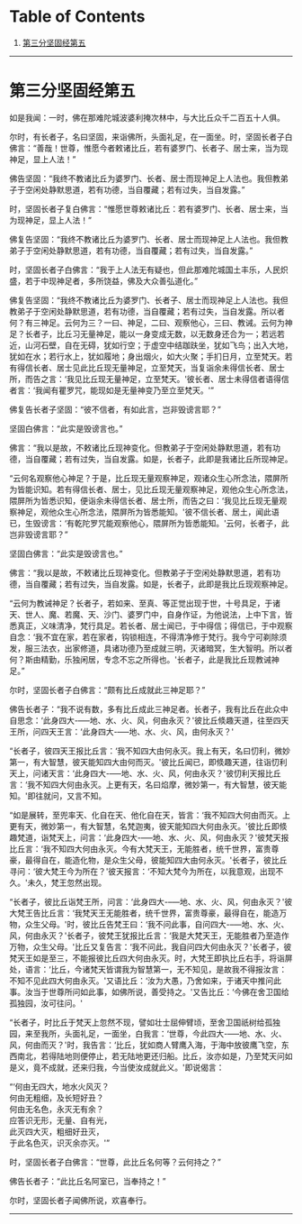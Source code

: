 
# Table of Contents

1.  [第三分坚固经第五](#orgba1a0a9)

---


<a id="orgba1a0a9"></a>

# 第三分坚固经第五

如是我闻：一时，佛在那难陀城波婆利掩次林中，与大比丘众千二百五十人俱。

尔时，有长者子，名曰坚固，来诣佛所，头面礼足，在一面坐。时，坚固长者子白佛言：“善哉！世尊，惟愿今者敕诸比丘，若有婆罗门、长者子、居士来，当为现神足，显上人法！”

佛告坚固：“我终不教诸比丘为婆罗门、长者、居士而现神足上人法也。我但教弟子于空闲处静默思道，若有功德，当自覆藏；若有过失，当自发露。”

时，坚固长者子复白佛言：“惟愿世尊敕诸比丘：若有婆罗门、长者、居士来，当为现神足，显上人法！”

佛复告坚固：“我终不教诸比丘为婆罗门、长者、居士而现神足上人法也。我但教弟子于空闲处静默思道，若有功德，当自覆藏；若有过失，当自发露。”

时，坚固长者子白佛言：“我于上人法无有疑也，但此那难陀城国土丰乐，人民炽盛，若于中现神足者，多所饶益，佛及大众善弘道化。”

佛复告坚固：“我终不教诸比丘为婆罗门、长者子、居士而现神足上人法也。我但教弟子于空闲处静默思道，若有功德，当自覆藏；若有过失，当自发露。所以者何？有三神足。云何为三？一曰、神足，二曰、观察他心，三曰、教诫。云何为神足？长者子，比丘习无量神足，能以一身变成无数，以无数身还合为一；若远若近，山河石壁，自在无碍，犹如行空；于虚空中结跏趺坐，犹如飞鸟；出入大地，犹如在水；若行水上，犹如履地；身出烟火，如大火聚；手扪日月，立至梵天。若有得信长者、居士见此比丘现无量神足，立至梵天，当复诣余未得信长者、居士所，而告之言：‘我见比丘现无量神足，立至梵天。'彼长者、居士未得信者语得信者言：‘我闻有瞿罗咒，能现如是无量神变乃至立至梵天。'”

佛复告长者子坚固：“彼不信者，有如此言，岂非毁谤言耶？”

坚固白佛言：“此实是毁谤言也。”

佛言：“我以是故，不敕诸比丘现神变化。但教弟子于空闲处静默思道，若有功德，当自覆藏；若有过失，当自发露。如是，长者子，此即是我诸比丘所现神足。

“云何名观察他心神足？于是，比丘现无量观察神足，观诸众生心所念法，隈屏所为皆能识知。若有得信长者、居士，见比丘现无量观察神足，观他众生心所念法，隈屏所为皆悉识知，便诣余未得信长者、居士所，而告之曰：‘我见比丘现无量观察神足，观他众生心所念法，隈屏所为皆悉能知。'彼不信长者、居土，闻此语已，生毁谤言：‘有乾陀罗咒能观察他心，隈屏所为皆悉能知。'云何，长者子，此岂非毁谤言耶？”

坚固白佛言：“此实是毁谤言也。”

佛言：“我以是故，不敕诸比丘现神变化。但教弟子于空闲处静默思道，若有功德，当自覆藏；若有过失，当自发露。如是，长者子，此即是我比丘现观察神足。

“云何为教诫神足？长者子，若如来、至真、等正觉出现于世，十号具足，于诸天、世人、魔、若魔、天、沙门、婆罗门中，自身作证，为他说法，上中下言，皆悉真正，义味清净，梵行具足。若长者、居士闻已，于中得信；得信已，于中观察自念：‘我不宜在家，若在家者，钩锁相连，不得清净修于梵行。我今宁可剃除须发，服三法衣，出家修道，具诸功德乃至成就三明，灭诸暗冥，生大智明。所以者何？斯由精勤，乐独闲居，专念不忘之所得也。'长者子，此是我比丘现教诫神足。”

尔时，坚固长者子白佛言：“颇有比丘成就此三神足耶？”

佛告长者子：“我不说有数，多有比丘成此三神足者。长者子，我有比丘在此众中自思念：‘此身四大-&#x2013;&#x2014;地、水、火、风，何由永灭？'彼比丘倐趣天道，往至四天王所，问四天王言：‘此身四大-&#x2013;&#x2014;地、水、火、风，由何永灭？'

“长者子，彼四天王报比丘言：‘我不知四大由何永灭。我上有天，名曰忉利，微妙第一，有大智慧，彼天能知四大由何而灭。'彼比丘闻已，即倐趣天道，往诣忉利天上，问诸天言：‘此身四大-&#x2013;&#x2014;地、水、火、风，何由永灭？'彼忉利天报比丘言：‘我不知四大何由永灭。上更有天，名曰焰摩，微妙第一，有大智慧，彼天能知。'即往就问，又言不知。

“如是展转，至兜率天、化自在天、他化自在天，皆言：‘我不知四大何由而灭。上更有天，微妙第一，有大智慧，名梵迦夷，彼天能知四大何由永灭。'彼比丘即倐趣梵道，诣梵天上，问言：‘此身四大-&#x2013;&#x2014;地、水、火、风，何由永灭？'彼梵天报比丘言：‘我不知四大何由永灭。今有大梵天王，无能胜者，统千世界，富贵尊豪，最得自在，能造化物，是众生父母，彼能知四大由何永灭。'长者子，彼比丘寻问：‘彼大梵王今为所在？'彼天报言：‘不知大梵今为所在，以我意观，出现不久。'未久，梵王忽然出现。

“长者子，彼比丘诣梵王所，问言：‘此身四大-&#x2013;&#x2014;地、水、火、风，何由永灭？'彼大梵王告比丘言：‘我梵天王无能胜者，统千世界，富贵尊豪，最得自在，能造万物，众生父母。'时，彼比丘告梵王曰：‘我不问此事，自问四大-&#x2013;&#x2014;地、水、火、风，何由永灭？'长者子，彼梵王犹报比丘言：‘我是大梵天王，无能胜者乃至造作万物，众生父母。'比丘又复告言：‘我不问此，我自问四大何由永灭？'长者子，彼梵天王如是至三，不能报彼比丘四大何由永灭。时，大梵王即执比丘右手，将诣屏处，语言：‘比丘，今诸梵天皆谓我为智慧第一，无不知见，是故我不得报汝言：不知不见此四大何由永灭。'又语比丘：‘汝为大愚，乃舍如来，于诸天中推问此事。汝当于世尊所问如此事，如佛所说，善受持之。'又告比丘：‘今佛在舍卫国给孤独园，汝可往问。'

“长者子，时比丘于梵天上忽然不现，譬如壮士屈伸臂顷，至舍卫国祇树给孤独园，来至我所，头面礼足，一面坐，白我言：‘世尊，今此四大-&#x2013;&#x2014;地、水、火、风，何由而灭？'时，我告言：‘比丘，犹如商人臂鹰入海，于海中放彼鹰飞空，东西南北，若得陆地则便停止，若无陆地更还归船。比丘，汝亦如是，乃至梵天问如是义，竟不成就，还来归我，今当使汝成就此义。'即说偈言：

“‘何由无四大，地水火风灭？  
  何由无粗细，及长短好丑？  
  何由无名色，永灭无有余？  
  应答识无形，无量、自有光，  
  此灭四大灭，粗细好丑灭，  
  于此名色灭，识灭余亦灭。'”

时，坚固长者子白佛言：“世尊，此比丘名何等？云何持之？”

佛告长者子：“此比丘名阿室已，当奉持之！”

尔时，坚固长者子闻佛所说，欢喜奉行。

---


